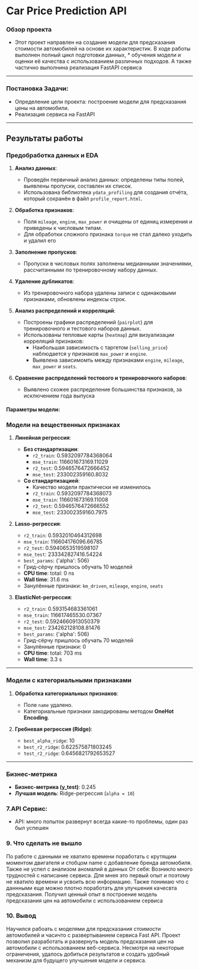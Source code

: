 # Car Price Prediction API

### Обзор проекта
* Этот проект направлен на создание модели для предсказания стоимости автомобилей на основе их характеристик. В ходе работы выполнен полный цикл подготовки данных, * обучения модели и оценки её качества с использованием различных подходов. А также частично выполнина реализация FastAPI сервиса
---

###  Постановка Задачи:
* Определение цели проекта: построение модели для предсказания цены на автомобили.
* Реализация сервиса на FastAPI
---

## Результаты работы

### Предобработка данных и EDA
1. **Анализ данных**:
   - Проведён первичный анализ данных: определены типы полей, выявлены пропуски, составлен их список.
   - Использована библиотека `ydata_profiling` для создания отчёта, который сохранён в файл `profile_report.html`.

2. **Обработка признаков**:
   - Поля `mileage`, `engine`, `max_power` и  очищены от единиц измерения и приведены к числовым типам.
   - Для обработки сложного признака `torque` не стал далеко уходить и удалил его

3. **Заполнение пропусков**:
   - Пропуски в числовых полях заполнены медианными значениями, рассчитанными по тренировочному набору данных.

4. **Удаление дубликатов**:
   - Из тренировочного набора удалены записи с одинаковыми признаками, обновлены индексы строк.

5. **Анализ распределений и корреляций**:
   - Построены графики распределений (`pairplot`) для тренировочного и тестового наборов данных.
   - Использованы тепловые карты (`heatmap`) для визуализации корреляций признаков:
     - Наибольшая зависимость с таргетом (`selling_price`) наблюдается у признаков `max_power` и `engine`.
     - Выявлена зависимомть между признаками `engine`, `mileage`, `max_power` и `seats`.

6. **Сравнение распределений тестового и тренировочного наборов**:
   - Выявлено схожее распределение большинства признаков, за исключением года выпуска


#### Параметры модели:
### Модели на вещественных признаках

1. **Линейная регрессия**:
   - **Без стандартизации**:  
     - `r2_train`: 0.5932097784368064  
     - `mse_train`: 116601673169.11029  
     - `r2_test`: 0.5946576472666452  
     - `mse_test`: 233002359160.8032  
   - **Со стандартизацией**:  
     - Качество модели практически не изменилось  
     - `r2_train`: 0.5932097784368073  
     - `mse_train`: 116601673169.11008  
     - `r2_test`: 0.5946576472666552  
     - `mse_test`: 233002359160.7975  

2. **Lasso-регрессия**:
   - `r2_train`: 0.5932010464312698  
   - `mse_train`: 116604176096.66785  
   - `r2_test`: 0.5940653519598107  
   - `mse_test`: 233342827416.54224  
   - `best_params`: {'alpha': 506}  
   - Грид-сёрчу пришлось обучать 10 моделей  
   - **CPU time**: total: 0 ns  
   - **Wall time**: 31.6 ms  
   - Занулённые признаки: `km_driven`, `mileage`, `engine`, `seats`  

3. **ElasticNet-регрессия**:
   - `r2_train`: 0.593154683361061  
   - `mse_train`: 116617465530.07367  
   - `r2_test`: 0.5924660913050379  
   - `mse_test`: 234262128108.81476  
   - `best_params`: {'alpha': 506}  
   - Грид-сёрчу пришлось обучать 70 моделей  
   - Занулённые признаки: 0  
   - **CPU time**: total: 703 ms  
   - **Wall time**: 3.3 s  

---

### Модели с категориальными признаками

1. **Обработка категориальных признаков**:
   - Поле `name` удалено.  
   - Категориальные признаки закодированы методом **OneHot Encoding**.

2. **Гребневая регрессия (Ridge)**:
   - `best_alpha_ridge`: 10  
   - `best_r2_ridge`: 0.622575871803245  
   - `test_r2_ridge`: 0.6456821792653527  

---

### Бизнес-метрика

- **Бизнес-метрика (y_test)**: 0.245  
- **Лучшая модель**: Ridge-регрессия (`alpha = 10`)  
 

### 7.API Сервис:
* API: много попыток развернут всегда какие-то проблемы, один раз был успешен
  


### 9. Что сделать не вышло
По работе с данными не хватило времени поработать с крутящим моментом двигателя и стобцом name с добавление бренда автомобиля. Также не успел с анализом аномалий в данных 
От себя: Возникло много трудностей с написание сервиса.
Для мнея это первый опыт и поэтому не хватило времени и усвоить всю информацию. Также понимаю что с даннными еще можно плотно поработать для улучшения качесвта предсказания. Получил ценный опыт в построение модель предсказания цен на автомобили с использованием сервиса


### 10. Вывод
Научился рабоать с моделями для предсказания стоимости автомобилей и часичто с развертыванием сервиса Fast API.
Проект позволил разработать и развернуть модель предсказания цен на автомобили с использованием веб-сервиса. Несмотря на некоторые ограничения, удалось добиться результатов и создать удобный механизм для будущего улучшения модели и сервиса.


